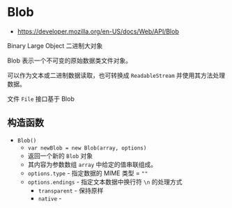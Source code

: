 # Blob

- <https://developer.mozilla.org/en-US/docs/Web/API/Blob>

Binary Large Object 二进制大对象

Blob 表示一个不可变的原始数据类文件对象。

可以作为文本或二进制数据读取，也可转换成 `ReadableStream` 并使用其方法处理数据。

文件 `File` 接口基于 Blob

## 构造函数

- `Blob()`
  - `var newBlob = new Blob(array, options)`
  - 返回一个新的 `Blob` 对象
  - 其内容为参数数组 `array` 中给定的值串联组成。
  - `options.type` - 指定数据的 MIME 类型 = `""`
  - `options.endings` - 指定文本数据中换行符 `\n` 的处理方式
    - `transparent` - 保持原样
    - `native` - 

